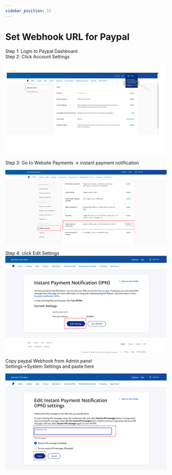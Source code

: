 ```yaml
---
sidebar_position: 11
---
```


# Set Webhook URL for Paypal

Step 1: Login to Paypal Dashboard  
Step 2: Click Account Settings

![Paypal Step 1](</images/panel/paypal(step1).jpg>)

Step 3: Go to Website Payments -> instant payment notification

![Paypal Step 2](</images/panel/paypal(step2).png>)

Step 4: click Edit Settings
![Paypal Step 3](</images/panel/paypal(step3).png>)

Copy paypal Webhook from Admin panel  
Settings->System Settings and paste here

![Paypal Step 4](</images/panel/paypal(step4).png>)
